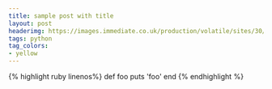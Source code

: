 ```yaml
---
title: sample post with title
layout: post
headerimg: https://images.immediate.co.uk/production/volatile/sites/30/2020/08/hub-image-coffee-e732616.jpg?quality=90&resize=504,458
tags: python
tag_colors: 
- yellow
---
```



{% highlight ruby linenos%}
def foo
  puts 'foo'
end
{% endhighlight %}
